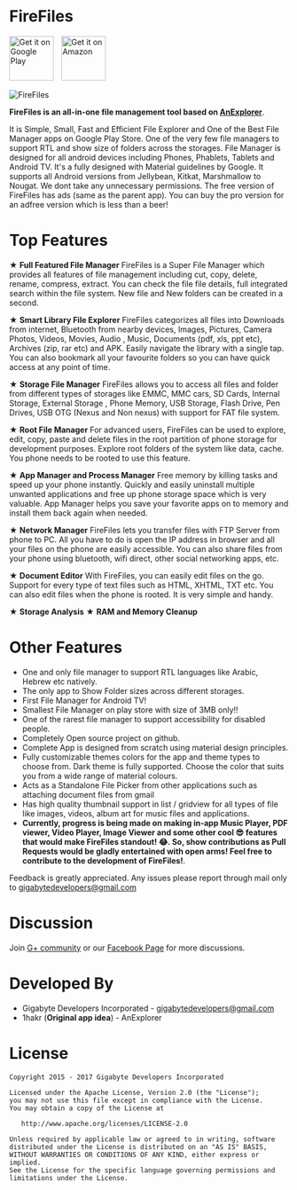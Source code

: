 FireFiles
==================================
[<img alt="Get it on Google Play" height="80" src="https://play.google.com/intl/en_us/badges/images/generic/en_badge_web_generic.png">](https://play.google.com/store/apps/details?id=com.gigabytedevelopersinc.app.explorer&referrer=github)
[<img alt="Get it on Amazon" height="80" style="margin-left: 10px;" src="https://images-na.ssl-images-amazon.com/images/G/01/mobile-apps/devportal2/res/images/amazon-underground-app-us-black.png" />](https://www.amazon.com/gp/mas/dl/android?p=com.gigabytedevelopersinc.app.explorer)


![FireFiles](https://raw.githubusercontent.com/gigabytedevelopers/FireFiles/master/Gigs%20File%20Manager%20Icon.png)

**FireFiles is an all-in-one file management tool based on [AnExplorer](https://github.com/1hakr/AnExplorer)**.

It is Simple, Small, Fast and Efficient File Explorer and One of the Best File Manager apps on Google Play Store. One of the  very few file managers to support RTL and show size of folders across the storages. File Manager is designed for all android devices including Phones, Phablets, Tablets and Android TV. It's a fully designed with Material guidelines by Google. It supports all Android versions from Jellybean, Kitkat, Marshmallow to Nougat. We dont take any unnecessary permissions. The free version of FireFiles has ads (same as the parent app). You can buy the pro version for an adfree version which is less than a beer!

Top Features
============
★ **Full Featured File Manager** FireFiles is a Super File Manager which provides all features of file management including cut, copy, delete, rename, compress, extract. You can check the file file details, full integrated search within the file system. New file and New folders can be created in a second.

★ **Smart Library File Explorer** FireFiles categorizes all files into Downloads from internet, Bluetooth from nearby devices, Images, Pictures, Camera Photos, Videos, Movies, Audio , Music, Documents (pdf, xls, ppt etc), Archives (zip, rar etc) and APK. Easily navigate the library with a single tap. You can also bookmark all your favourite folders so you can have quick access at any point of time.

★ **Storage File Manager** FireFiles allows you to access all files and folder from different types of storages like EMMC, MMC cars, SD Cards, Internal Storage, External Storage , Phone Memory, USB Storage, Flash Drive, Pen Drives, USB OTG (Nexus and Non nexus) with support for FAT file system.

★ **Root File Manager** For advanced users, FireFiles can be used to explore, edit, copy, paste and delete files in the root partition of phone storage for development purposes. Explore root folders of the system like data, cache. You phone needs to be rooted to use this feature.

★ **App Manager and Process Manager** Free memory by killing tasks and speed up your phone instantly. Quickly and easily uninstall multiple unwanted applications and free up phone storage space which is very valuable. App Manager helps you save your favorite apps on to memory and install them back again when needed.

★ **Network Manager** FireFiles lets you transfer files with FTP Server from phone to PC. All you have to do is open the IP address in browser and all your files on the phone are easily accessible. You can also share files from your phone using bluetooth, wifi direct, other social networking apps, etc.

★ **Document Editor** With FireFiles, you can easily edit files on the go. Support for every type of text files such as HTML, XHTML, TXT etc. You can also edit files when the phone is rooted. It is very simple and handy.

★ **Storage Analysis**
★ **RAM and Memory Cleanup**

Other Features
==============
* One and only file manager to support RTL languages like Arabic, Hebrew etc natively.
* The only app to Show Folder sizes across different storages.
* First File Manager for Android TV!
* Smallest File Manager on play store with size of 3MB only!!
* One of the rarest file manager to support accessibility for disabled people.
* Completely Open source project on github.
* Complete App is designed from scratch using material design principles.
* Fully customizable themes colors for the app and theme types to choose from. Dark theme is fully supported. Choose the color that suits you from a wide range of material colours.
* Acts as a Standalone File Picker from other applications such as attaching document files from gmail
* Has high quality thumbnail support in list / gridview for all types of file like images, videos, album art for music files and applications.
* **Currently, progress is being made on making in-app Music Player, PDF viewer, Video Player, Image Viewer and some other cool 😎 features that would make FireFiles standout! 😂. So, show contributions as Pull Requests would be gladly entertained with open arms! Feel free to contribute to the development of FireFiles!**.

Feedback is greatly appreciated. Any issues please report through mail only to gigabytedevelopers@gmail.com


Discussion
============
Join [G+ community](https://plus.google.com/communities/103917569291382037041) or our [Facebook Page](https://facebook.com/gigabytedevelopersinc) for more discussions.


Developed By
============
* Gigabyte Developers Incorporated - <gigabytedevelopers@gmail.com>
* 1hakr (**Original app idea**) - AnExplorer


License
=======

    Copyright 2015 - 2017 Gigabyte Developers Incorporated

    Licensed under the Apache License, Version 2.0 (the "License");
    you may not use this file except in compliance with the License.
    You may obtain a copy of the License at

       http://www.apache.org/licenses/LICENSE-2.0

    Unless required by applicable law or agreed to in writing, software
    distributed under the License is distributed on an "AS IS" BASIS,
    WITHOUT WARRANTIES OR CONDITIONS OF ANY KIND, either express or implied.
    See the License for the specific language governing permissions and
    limitations under the License.


